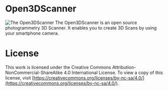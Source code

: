 # Open3DScanner
![The Open3DScanner](https://raw.githubusercontent.com/nazzrim/Open3DScanner/master/Manual/images/cover.png)
The Open3DScanner is an open source photogrammetry 3D Scanner. It enables you to create 3D Scans by using your smartphone camera.

# License
This work is licensed under the Creative Commons Attribution-NonCommercial-ShareAlike 4.0 International License. To view a copy of this license, visit [https://creativecommons.org/licenses/by-nc-sa/4.0/](https://creativecommons.org/licenses/by-nc-sa/4.0/).